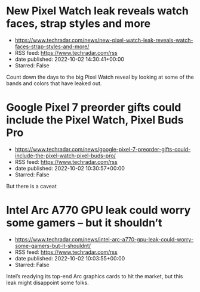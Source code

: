 # New Pixel Watch leak reveals watch faces, strap styles and more
 - https://www.techradar.com/news/new-pixel-watch-leak-reveals-watch-faces-strap-styles-and-more/
 - RSS feed: https://www.techradar.com/rss
 - date published: 2022-10-02 14:30:41+00:00
 - Starred: False

Count down the days to the big Pixel Watch reveal by looking at some of the bands and colors that have leaked out.

# Google Pixel 7 preorder gifts could include the Pixel Watch, Pixel Buds Pro
 - https://www.techradar.com/news/google-pixel-7-preorder-gifts-could-include-the-pixel-watch-pixel-buds-pro/
 - RSS feed: https://www.techradar.com/rss
 - date published: 2022-10-02 10:30:57+00:00
 - Starred: False

But there is a caveat

# Intel Arc A770 GPU leak could worry some gamers – but it shouldn’t
 - https://www.techradar.com/news/intel-arc-a770-gpu-leak-could-worry-some-gamers-but-it-shouldnt/
 - RSS feed: https://www.techradar.com/rss
 - date published: 2022-10-02 10:03:55+00:00
 - Starred: False

Intel’s readying its top-end Arc graphics cards to hit the market, but this leak might disappoint some folks.
